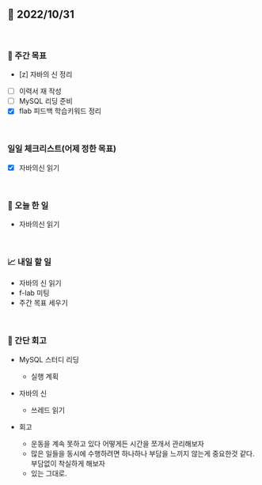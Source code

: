 ## 📅 2022/10/31

<br/>

### 🏹 주간 목표

- [z] 자바의 신 정리
- [ ] 이력서 재 작성
- [ ] MySQL 리딩 준비
- [x] flab 피드백 학습키워드 정리

<br/>

### 일일 체크리스트(어제 정한 목표)

- [x] 자바의신 읽기

<br/>

### 💯 오늘 한 일

- 자바의신 읽기

<br/>

### 📈 내일 할 일

- 자바의 신 읽기
- f-lab 미팅
- 주간 목표 세우기

<br/>

### 🧐 간단 회고

- MySQL 스터디 리딩
  - 실행 계획


- 자바의 신
  - 쓰레드 읽기


- 회고
  - 운동을 계속 못하고 있다 어떻게든 시간을 쪼개서 관리해보자
  - 많은 일들을 동시에 수행하려면 하나하나 부담을 느끼지 않는게 중요한것 같다. 부담없이 착실하게 해보자
  - 있는 그대로.
